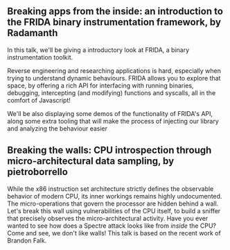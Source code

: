 ## Breaking apps from the inside: an introduction to the FRIDA binary instrumentation framework, by Radamanth

In this talk, we'll be giving a introductory look at FRIDA, a binary instrumentation toolkit.

Reverse engineering and researching applications is hard, especially when trying to understand dynamic behaviours. FRIDA allows you to explore that space, by offering a rich API for interfacing with running binaries, debugging, intercepting (and modifying) functions and syscalls, all in the comfort of Javascript!

We'll be also displaying some demos of the functionality of FRIDA's API, along some extra tooling that will make the process of injecting our library and analyzing the behaviour easier

## Breaking the walls: CPU introspection through micro-architectural data sampling, by pietroborrello

While the x86 instruction set architecture strictly defines the observable behavior of modern CPU, its inner workings remains highly undocumented. The micro-operations that govern the processor are hidden behind a wall. 
Let's break this wall using vulnerabilities of the CPU itself, to build a sniffer that precisely observes the micro-architectural activity.
Have you ever wanted to see how does a Spectre attack looks like from *inside* the CPU? Come and see, we don't like walls!
This talk is based on the recent work of Brandon Falk.
